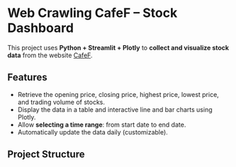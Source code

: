# Web Crawling CafeF – Stock Dashboard

This project uses **Python + Streamlit + Plotly** to **collect and visualize stock data** from the website [CafeF](https://cafef.vn).
## Features

- Retrieve the opening price, closing price, highest price, lowest price, and trading volume of stocks.
- Display the data in a table and interactive line and bar charts using Plotly.
- Allow **selecting a time range**: from start date to end date.
- Automatically update the data daily (customizable).
## Project Structure

